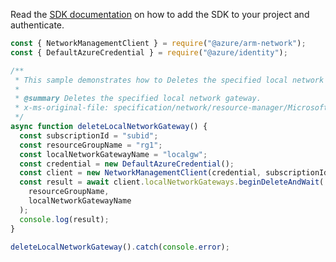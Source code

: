 Read the [SDK documentation](https://github.com/Azure/azure-sdk-for-js/blob/%40azure%2Farm-network_27.0.0/sdk/network/arm-network/README.md) on how to add the SDK to your project and authenticate.

```javascript
const { NetworkManagementClient } = require("@azure/arm-network");
const { DefaultAzureCredential } = require("@azure/identity");

/**
 * This sample demonstrates how to Deletes the specified local network gateway.
 *
 * @summary Deletes the specified local network gateway.
 * x-ms-original-file: specification/network/resource-manager/Microsoft.Network/stable/2021-05-01/examples/LocalNetworkGatewayDelete.json
 */
async function deleteLocalNetworkGateway() {
  const subscriptionId = "subid";
  const resourceGroupName = "rg1";
  const localNetworkGatewayName = "localgw";
  const credential = new DefaultAzureCredential();
  const client = new NetworkManagementClient(credential, subscriptionId);
  const result = await client.localNetworkGateways.beginDeleteAndWait(
    resourceGroupName,
    localNetworkGatewayName
  );
  console.log(result);
}

deleteLocalNetworkGateway().catch(console.error);
```
